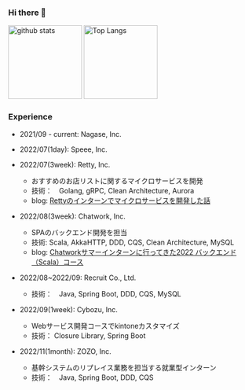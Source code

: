 ### Hi there 👋

<p align="left"> 
  <img alt="github stats" height="150px" src="https://github-readme-stats.vercel.app/api?username=diracmax&theme=onedark&show_icons=ture" />
  <img alt="Top Langs" height="150px" src="https://github-readme-stats.vercel.app/api/top-langs/?username=diracmax&layout=compact&show_icons=true&theme=onedark" />
</p>

### Experience

- 2021/09 - current: Nagase, Inc.

- 2022/07(1day): Speee, Inc.

- 2022/07(3week): Retty, Inc.
  - おすすめのお店リストに関するマイクロサービスを開発
  - 技術：　Golang, gRPC, Clean Architecture, Aurora
  - blog: [Rettyのインターンでマイクロサービスを開発した話](https://engineer.retty.me/entry/2022/08/09/110000)
 
- 2022/08(3week): Chatwork, Inc.
  - SPAのバックエンド開発を担当
  - 技術: Scala, AkkaHTTP, DDD, CQS, Clean Architecture, MySQL
  - blog: [Chatworkサマーインターンに行ってきた2022 バックエンド（Scala）コース](https://qiita.com/diracmax/items/b838359f39c1a5d0de43)

- 2022/08~2022/09: Recruit Co., Ltd.
  - 技術：　Java, Spring Boot, DDD, CQS, MySQL

- 2022/09(1week): Cybozu, Inc.
  - Webサービス開発コースでkintoneカスタマイズ
  - 技術： Closure Library, Spring Boot

- 2022/11(1month): ZOZO, Inc.
  - 基幹システムのリプレイス業務を担当する就業型インターン
  - 技術：　Java, Spring Boot, DDD, CQS

<!--
**diracmax/diracmax** is a ✨ _special_ ✨ repository because its `README.md` (this file) appears on your GitHub profile.

Here are some ideas to get you started:

- 🔭 I’m currently working on ...
- 🌱 I’m currently learning ...
- 👯 I’m looking to collaborate on ...
- 🤔 I’m looking for help with ...
- 💬 Ask me about ...
- 📫 How to reach me: ...
- 😄 Pronouns: ...
- ⚡ Fun fact: ...
-->

